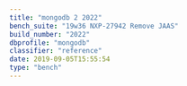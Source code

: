 ```yaml
---
title: "mongodb 2 2022"
bench_suite: "19w36 NXP-27942 Remove JAAS"
build_number: "2022"
dbprofile: "mongodb"
classifier: "reference"
date: 2019-09-05T15:55:54
type: "bench"
---
```

